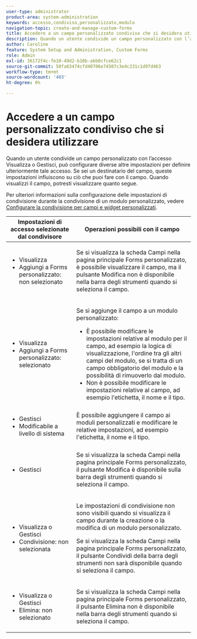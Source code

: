 ```yaml
---
user-type: administrator
product-area: system-administration
keywords: accesso,condiviso,personalizzato,modulo
navigation-topic: create-and-manage-custom-forms
title: Accedere a un campo personalizzato condiviso che si desidera utilizzare
description: Quando un utente condivide un campo personalizzato con l’accesso Visualizza o Gestisci, può configurare diverse altre impostazioni per definire ulteriormente tale accesso. Se sei un destinatario del campo, queste impostazioni influiscono su ciò che puoi fare con il campo. Quando visualizzi il campo, potresti visualizzare quanto segue.
author: Caroline
feature: System Setup and Administration, Custom Forms
role: Admin
exl-id: 36172f4c-fe10-49d2-b10b-abb0cfce62c1
source-git-commit: 50fa63474cfd40706e74507c3e4c231c1d97d463
workflow-type: tm+mt
source-wordcount: '403'
ht-degree: 0%

---
```


# Accedere a un campo personalizzato condiviso che si desidera utilizzare

Quando un utente condivide un campo personalizzato con l’accesso Visualizza o Gestisci, può configurare diverse altre impostazioni per definire ulteriormente tale accesso. Se sei un destinatario del campo, queste impostazioni influiscono su ciò che puoi fare con il campo. Quando visualizzi il campo, potresti visualizzare quanto segue.

Per ulteriori informazioni sulla configurazione delle impostazioni di condivisione durante la condivisione di un modulo personalizzato, vedere [Configurare la condivisione per campi e widget personalizzati](../../../administration-and-setup/customize-workfront/create-manage-custom-forms/configure-sharing-for-a-custom-field.md).

<table style="table-layout:auto"> 
 <col> 
 <col> 
 <thead> 
  <tr> 
   <th>Impostazioni di accesso selezionate dal condivisore</th> 
   <th>Operazioni possibili con il campo</th> 
  </tr> 
 </thead> 
 <tbody> 
  <tr> 
   <td> 
    <ul> 
     <li>Visualizza</li> 
     <li>Aggiungi a Forms personalizzato: non selezionato</li> 
    </ul> </td> 
   <td> <p>Se si visualizza la scheda Campi nella pagina principale Forms personalizzato, è possibile visualizzare il campo, ma il pulsante Modifica non è disponibile nella barra degli strumenti quando si seleziona il campo.</p> </td> 
  </tr> 
  <tr> 
   <td> 
    <ul> 
     <li>Visualizza</li> 
     <li>Aggiungi a Forms personalizzato: selezionato</li> 
    </ul> </td> 
   <td> <p>Se si aggiunge il campo a un modulo personalizzato:</p> 
    <ul> 
     <li>È possibile modificare le impostazioni relative al modulo per il campo, ad esempio la logica di visualizzazione, l'ordine tra gli altri campi del modulo, se si tratta di un campo obbligatorio del modulo e la possibilità di rimuoverlo dal modulo.</li> 
     <li>Non è possibile modificare le impostazioni relative al campo, ad esempio l'etichetta, il nome e il tipo.</li> 
    </ul> </td> 
  </tr> 
  <tr> 
   <td> 
    <ul> 
     <li>Gestisci</li> 
     <li>Modificabile a livello di sistema</li> 
    </ul> </td> 
   <td>È possibile aggiungere il campo ai moduli personalizzati e modificare le relative impostazioni, ad esempio l'etichetta, il nome e il tipo.</td> 
  </tr> 
  <tr> 
   <td> 
    <ul> 
     <li>Gestisci</li> 
    </ul> </td> 
   <td> <p>Se si visualizza la scheda Campi nella pagina principale Forms personalizzato, il pulsante Modifica è disponibile sulla barra degli strumenti quando si seleziona il campo.</p> </td> 
  </tr> 
  <tr> 
   <td> 
    <ul> 
     <li>Visualizza o Gestisci</li> 
     <li>Condivisione: non selezionata</li> 
    </ul> </td> 
   <td> <p>Le impostazioni di condivisione non sono visibili quando si visualizza il campo durante la creazione o la modifica di un modulo personalizzato.</p> <p>Se si visualizza la scheda Campi nella pagina principale Forms personalizzato, il pulsante Condividi della barra degli strumenti non sarà disponibile quando si seleziona il campo.</p> </td> 
  </tr> 
  <tr> 
   <td> 
    <ul> 
     <li>Visualizza o Gestisci</li> 
     <li>Elimina: non selezionato</li> 
    </ul> </td> 
   <td> <p>Se si visualizza la scheda Campi nella pagina principale Forms personalizzato, il pulsante Elimina non è disponibile nella barra degli strumenti quando si seleziona il campo.</p> </td> 
  </tr> 
 </tbody> 
</table>
